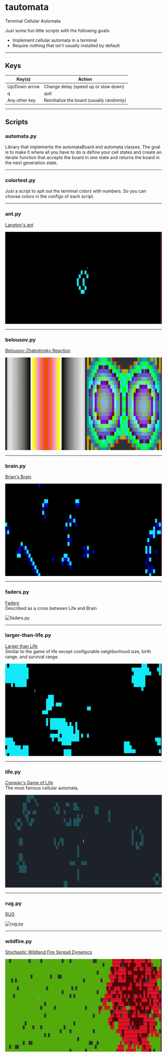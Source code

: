 # tautomata
Terminal Cellular Automata

Just some fun little scripts with the following goals:

 - Implement cellular automata in a terminal
 - Require nothing that isn't usually installed by default

 ---

## Keys

Key(s) | Action
------ | ----------
Up/Down arrow | Change delay (speed up or slow down)
q | quit
Any other key | Reinitialize the board (usually randomly)


---

## Scripts

### automata.py
Library that implements the automataBoard and automata classes.  The goal is to make it where all you have to do is define your cell states and create an iterate function that accepts the board in one state and returns the board in the next generation state.


---

### colortest.py
Just a script to spit out the terminal colors with numbers.  So you can choose colors in the configs of each script.

---

### ant.py

[Langton's ant](https://en.wikipedia.org/wiki/Langton's_ant)  

![ant.py](screenshots/ant.gif)

---

### belousov.py

[Belousov-Zhabotinsky Reaction](https://softologyblog.wordpress.com/2017/02/04/the-belousov-zhabotinsky-reaction-and-the-hodgepodge-machine/)  

![belousov.py](screenshots/belousov.gif)


---

### brain.py

[Brian's Brain](https://en.wikipedia.org/wiki/Brian's_Brain)  

![brain.py](screenshots/brain.gif)


---

### faders.py

[Faders](https://www.fourmilab.ch/cellab/manual/rules.html#Faders)  
Described as a cross between Life and Brain  

![faders.py](screenshots/faders.gif)


---

### larger-than-life.py

[Larger than Life](https://www.emis.de/journals/DMTCS/pdfpapers/dmAA0113.pdf)  
Similar to the game of life except configurable neighborhood size, birth range, and survival range.  

![larger-than-life.py](screenshots/larger-than-life.gif)

---

### life.py

[Conway's Game of Life](https://en.wikipedia.org/wiki/Conway%27s_Game_of_Life)  
The most famous cellular automata.  

![life.py](screenshots/life.gif)

---

### rug.py

[RUG](https://www.fourmilab.ch/cellab/manual/rules.html#Rug)  

![rug.py](screenshots/rug.gif)  

---

### wildfire.py

[Stochastic Wildland Fire Spread Dynamics](https://iopscience.iop.org/article/10.1088/1742-6596/285/1/012038/pdf)  

![wildfire.py](screenshots/wildfire.gif)  
